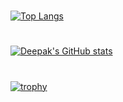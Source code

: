 
#
[![Top Langs](https://github-readme-stats.vercel.app/api/top-langs/?username=wpconsulate&layout=compact&theme=tokyonight)](https://github.com/anuraghazra/github-readme-stats)

#
[![Deepak's GitHub stats](https://github-readme-stats.vercel.app/api?username=wpconsulate&theme=tokyonight&show_icons=true)](https://github.com/wpconsulate/github-readme-stats)
#
[![trophy](https://github-profile-trophy.vercel.app/?username=wpconsulate&theme=tokyonight)](https://deepakoberoi.com/)
